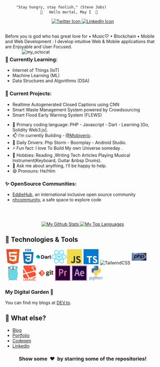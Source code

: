 
         "Stay hungry, stay foolish," (Steve Jobs)
                    👋   Hello mortal, May I  👋
                    
<!-- Icon info:
Creator: Gregor Cresnar
Colours used: #AE16B3 #426699 
-->
<p align = "center"> 
  <a href = "https://twitter.com/engrdexterr">
    <img src="https://user-images.githubusercontent.com/61582763/135242590-813d0136-38b8-4ff9-8e9d-2a07d8a90596.png" alt = "Twitter Icon">
  </a>
  <a href = "https://www.linkedin.com/in/engrdexterr/">
    <img src="https://user-images.githubusercontent.com/61582763/135242596-9d7f796a-faa9-47fe-b0cb-2cfc04432def.png" alt = "LinkedIn Icon">
  </a>
</p>

<br>
Before you is god who has great love for • Music♡  • Blockchain • Mobile and Web Development : I develop intuitive Web & Mobile applications that are Enjoyable and User Focused.



<img src = "https://user-images.githubusercontent.com/61582763/134278937-ed33e623-b833-4565-945d-29fa43ea0b7c.gif" align = "right" alt="my_octocat" width=450px>

### 🌱 Currently Learning:
- Internet of Things (IoT)
- Machine Learning (ML)
- Data Structures and Algorithms (DSA)

### 🍃 Current Projects:
- Realtime Autogenerated Closed Captions using CNN
- Smart Waste Management System powered by Crowdsourcing
- Smart Flood Early Warning System (FLEWS)

                    


* 🌱 Primary coding language: PHP - Javascript - Dart - Learning [Go, Solidity Web3.js].
* 📫 I’m currently  Building - [@Mobiverio](https://mobiverio.com/).
* 🚀 Daily Drivers: Php Storm - Boomplay - Android Studio.
* ⚡ Fun fact: I love To Build My own Universe someday  .
* 🎉 Hobbies: Reading ,Writing Tech Articles Playing Musical Instrument(Keyboard, Guitar &nbsp Drums).
* 💬 Ask me about anything, I'll be happy to help.
* 😄 Pronouns: He/Him



### ✨ OpenSource Communities:
- [EddieHub](https://github.com/EddieHubCommunity), an international inclusive open source community
- [nhcommunity](https://github.com/nhcommunity), a safe space to explore code

<br><br>

<p align = "center">
  <a href="https://github.com/gutuscode">
    <img alt="My Github Stats" src="https://github-readme-stats.vercel.app/api?username=guruscode&show_icons=true&hide=stars&theme=radical">
  </a>
  <a href="https://github.com/guruscode">
    <img alt="My Top Languages" src="https://github-readme-stats.vercel.app/api/top-langs/?username=guruscode&layout=compact&theme=radical&card_width=250">
  </a>
</p>
<!-- Source for the Github Stats Card: https://github.com/anuraghazra/github-readme-stats -->


## 🔧 Technologies & Tools
<img src="https://github.com/devicons/devicon/blob/master/icons/html5/html5-original.svg" alt="HTML" width="50" height="50"/><img src="https://github.com/devicons/devicon/blob/master/icons/css3/css3-plain-wordmark.svg" alt="Css" width="50" height="50"/><img src="https://github.com/devicons/devicon/blob/master/icons/dart/dart-original-wordmark.svg" alt="Dart" width="50" height="50"/><img src="https://github.com/devicons/devicon/blob/master/icons/react/react-original.svg" alt="ReactJs" width="50" height="50"/><img src="https://github.com/devicons/devicon/blob/master/icons/javascript/javascript-original.svg" alt="JavaScript" width="50" height="50"/>  <img src="https://github.com/devicons/devicon/blob/master/icons/typescript/typescript-original.svg" alt="TypeScript" width="50" height="50"/>  <img src="https://cdn.worldvectorlogo.com/logos/tailwindcss.svg" alt="TailwindCSS" width="50" height="50"/>        <img src="https://github.com/devicons/devicon/blob/master/icons/php/php-original.svg" alt="PHP" width="50" height="50"/>  <img src="https://github.com/devicons/devicon/blob/master/icons/go/go-original.svg" alt="Go" width="50" height="50"/>    <img src="https://github.com/devicons/devicon/blob/master/icons/laravel/laravel-plain-wordmark.svg" alt="Laravel" width="50" height="50"/>   <img src="https://github.com/devicons/devicon/blob/master/icons/git/git-original-wordmark.svg" alt="Git" width="50" height="50"/>     <img src="https://github.com/devicons/devicon/blob/master/icons/premierepro/premierepro-original.svg" alt="Premier Pro" width="50" height="50"/>    <img src="https://github.com/devicons/devicon/blob/master/icons/aftereffects/aftereffects-original.svg" alt="After Effect" width="50" height="50"/>   <img src="https://github.com/devicons/devicon/blob/master/icons/python/python-original-wordmark.svg" alt="PYTHON" width="50" height="50"/>      


### My Digital Garden 🌱
You can find my blogs at [DEV.to](https://dev.to/richardsisaac).

</td>



## 🤷 What else?
- [Blog](https://hashnode.com/@engrdexter)
- [Portfolio](https://richard-dexter.vercel.app/)
- [Codepen](https://codepen.io/guruscode)
- [Linkedin](https://www.linkedin.com/in/dexterslens/)
 

<h3 align="center">Show some &nbsp;❤️&nbsp; by starring some of the repositories!</h3>
